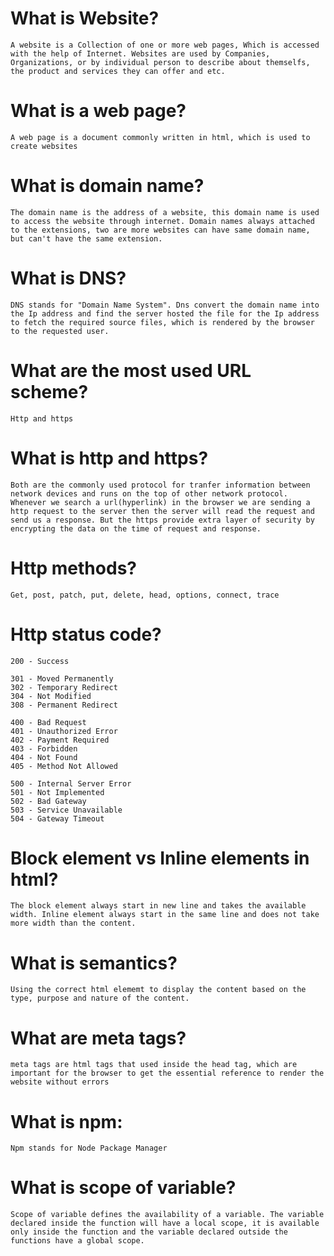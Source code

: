 # What is Website?

    A website is a Collection of one or more web pages, Which is accessed with the help of Internet. Websites are used by Companies, Organizations, or by individual person to describe about themselfs, the product and services they can offer and etc.

# What is a web page?

    A web page is a document commonly written in html, which is used to create websites

# What is domain name?

    The domain name is the address of a website, this domain name is used to access the website through internet. Domain names always attached to the extensions, two are more websites can have same domain name, but can't have the same extension.

# What is DNS?

    DNS stands for "Domain Name System". Dns convert the domain name into the Ip address and find the server hosted the file for the Ip address to fetch the required source files, which is rendered by the browser to the requested user.

# What are the most used URL scheme?

    Http and https

# What is http and https?

    Both are the commonly used protocol for tranfer information between network devices and runs on the top of other network protocol. Whenever we search a url(hyperlink) in the browser we are sending a http request to the server then the server will read the request and send us a response. But the https provide extra layer of security by encrypting the data on the time of request and response.


# Http methods?

    Get, post, patch, put, delete, head, options, connect, trace

# Http status code?

    200 - Success
    
    301 - Moved Permanently
    302 - Temporary Redirect
    304 - Not Modified
    308 - Permanent Redirect

    400 - Bad Request
    401 - Unauthorized Error
    402 - Payment Required
    403 - Forbidden
    404 - Not Found
    405 - Method Not Allowed

    500 - Internal Server Error
    501 - Not Implemented
    502 - Bad Gateway
    503 - Service Unavailable
    504 - Gateway Timeout

# Block element vs Inline elements in html?

    The block element always start in new line and takes the available width. Inline element always start in the same line and does not take more width than the content.

# What is semantics?

    Using the correct html elememt to display the content based on the type, purpose and nature of the content.

# What are meta tags?

    meta tags are html tags that used inside the head tag, which are important for the browser to get the essential reference to render the website without errors

# What is npm:

    Npm stands for Node Package Manager

# What is scope of variable?

    Scope of variable defines the availability of a variable. The variable declared inside the function will have a local scope, it is available only inside the function and the variable declared outside the functions have a global scope.



